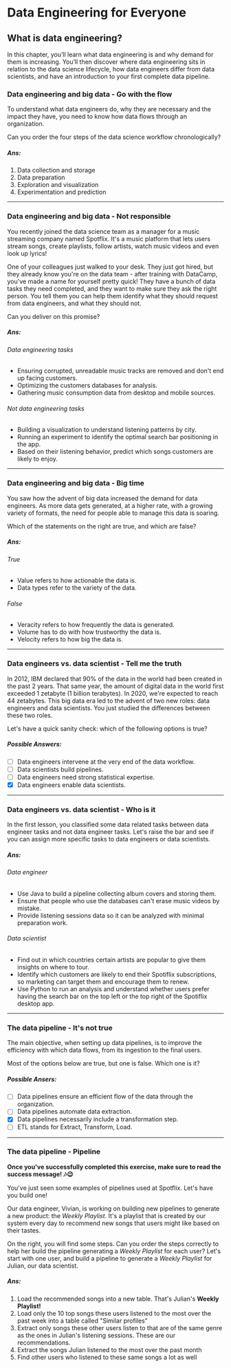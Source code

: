 # Data Engineering for Everyone

## What is data engineering?
In this chapter, you’ll learn what data engineering is and why demand for them is increasing. You’ll then discover where data engineering sits in relation to the data science lifecycle, how data engineers differ from data scientists, and have an introduction to your first complete data pipeline.

### Data engineering and big data - Go with the flow
To understand what data engineers do, why they are necessary and the impact they have, you need to know how data flows through an organization.

Can you order the four steps of the data science workflow chronologically?
##### Ans:
1. Data collection and storage
2. Data preparation
3. Exploration and visualization
4. Experimentation and prediction
---

### Data engineering and big data - Not responsible
You recently joined the data science team as a manager for a music streaming company named Spotflix. It's a music platform that lets users stream songs, create playlists, follow artists, watch music videos and even look up lyrics!

One of your colleagues just walked to your desk. They just got hired, but they already know you're on the data team - after training with DataCamp, you've made a name for yourself pretty quick! They have a bunch of data tasks they need completed, and they want to make sure they ask the right person. You tell them you can help them identify what they should request from data engineers, and what they should not.

Can you deliver on this promise?
##### Ans:
###### Data engineering tasks
* Ensuring corrupted, unreadable music tracks are removed and don't end up facing customers.
* Optimizing the customers databases for analysis.
* Gathering music consumption data from desktop and mobile sources.

###### Not data engineering tasks
* Building a visualization to understand listening patterns by city.
* Running an experiment to identify the optimal search bar positioning in the app.
* Based on their listening behavior, predict which songs customers are likely to enjoy.
---

### Data engineering and big data - Big time
You saw how the advent of big data increased the demand for data engineers. As more data gets generated, at a higher rate, with a growing variety of formats, the need for people able to manage this data is soaring.

Which of the statements on the right are true, and which are false?
##### Ans:
###### True
* Value refers to how actionable the data is.
* Data types refer to the variety of the data.

###### False
* Veracity refers to how frequently the data is generated.
* Volume has to do with how trustworthy the data is.
* Velocity refers to how big the data is.
---

### Data engineers vs. data scientist - Tell me the truth
In 2012, IBM declared that 90% of the data in the world had been created in the past 2 years. That same year, the amount of digital data in the world first exceeded 1 zetabyte (1 billion terabytes). In 2020, we're expected to reach 44 zetabytes. This big data era led to the advent of two new roles: data engineers and data scientists. You just studied the differences between these two roles.

Let's have a quick sanity check: which of the following options is true?

##### Possible Answers:
- [ ] Data engineers intervene at the very end of the data workflow.
- [ ] Data scientists build pipelines.
- [ ] Data engineers need strong statistical expertise.
- [x] Data engineers enable data scientists.
---

### Data engineers vs. data scientist - Who is it
In the first lesson, you classified some data related tasks between data engineer tasks and not data engineer tasks. Let's raise the bar and see if you can assign more specific tasks to data engineers or data scientists.

##### Ans:
###### Data engineer
* Use Java to build a pipeline collecting album covers and storing them.
* Ensure that people who use the databases can't erase music videos by mistake.
* Provide listening sessions data so it can be analyzed with minimal preparation work.

###### Data scientist
* Find out in which countries certain artists are popular to give them insights on where to tour.
* Identify which customers are likely to end their Spotiflix subscriptions, so marketing can target them and encourage them to renew.
* Use Python to run an analysis and understand whether users prefer having the search bar on the top left or the top right of the Spotiflix desktop app.
---

### The data pipeline - It's not true
The main objective, when setting up data pipelines, is to improve the efficiency with which data flows, from its ingestion to the final users.

Most of the options below are true, but one is false. Which one is it?

##### Possible Ansers:
- [ ] Data pipelines ensure an efficient flow of the data through the organization.
- [ ] Data pipelines automate data extraction.
- [x] Data pipelines necessarily include a transformation step.
- [ ] ETL stands for Extract, Transform, Load.
---

### The data pipeline - Pipeline
**Once you've successfully completed this exercise, make sure to read the success message! 🎶😉**

You've just seen some examples of pipelines used at Spotflix. Let's have you build one!

Our data engineer, Vivian, is working on building new pipelines to generate a new product: the *Weekly Playlist*. It's a playlist that is created by our system every day to recommend new songs that users might like based on their tastes.

On the right, you will find some steps. Can you order the steps correctly to help her build the pipeline generating a *Weekly Playlist* for each user? Let's start with one user, and build a pipeline to generate a *Weekly Playlist* for Julian, our data scientist.

##### Ans:
1. Load the recommended songs into a new table. That's Julian's **Weekly Playlist!**
2. Load only the 10 top songs these users listened to the most over the past week into a table called "Similar profiles"
3. Extract only songs these other users listen to that are of the same genre as the ones in Julian's listening sessions. These are our recommendations.
4. Extract the songs Julian listened to the most over the past month
5. Find other users who listened to these same songs a lot as well